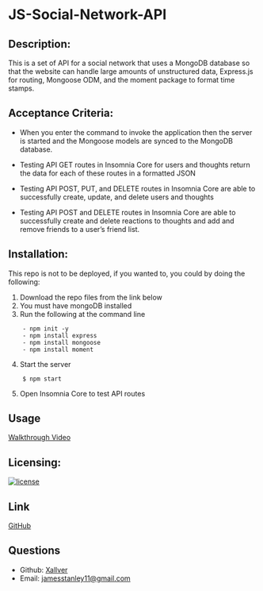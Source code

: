 # JS-Social-Network-API

## Description:
This is a set of API for a social network that uses a MongoDB database so that the website can handle large amounts of unstructured data, Express.js for routing, Mongoose ODM, and the moment package to format time stamps.

## Acceptance Criteria:

- When you enter the command to invoke the application then the server is started and the Mongoose models are synced to the MongoDB database.  
- Testing API GET routes in Insomnia Core for users and thoughts return the data for each of these routes in a formatted JSON
- Testing API POST, PUT, and DELETE routes in Insomnia Core are able to successfully create, update, and delete users and thoughts

- Testing API POST and DELETE routes in Insomnia Core are able to successfully create and delete reactions to thoughts and add and remove friends to a user’s friend list.

## Installation:
This repo is not to be deployed, if you wanted to, you could by doing the following:  
1. Download the repo files from the link below
2. You must have mongoDB installed
3. Run the following at the command line
```
    - npm init -y
    - npm install express
    - npm install mongoose
    - npm install moment
```
4. Start the server
```
    $ npm start
```
5. Open Insomnia Core to test API routes

## Usage

[Walkthrough Video](https://drive.google.com/file/d/12MxDOSzcC2xfqUzu1l-gNVoPaNSRliDi/view)

## Licensing:
[![license](https://img.shields.io/badge/license-MIT-brightgreen)](https://shields.io)

## Link
[GitHub](https://github.com/Xallver/JS-Social-Network-API)

## Questions
- Github: [Xallver](https://github.com/Xallver)
- Email: jamesstanley11@gmail.com